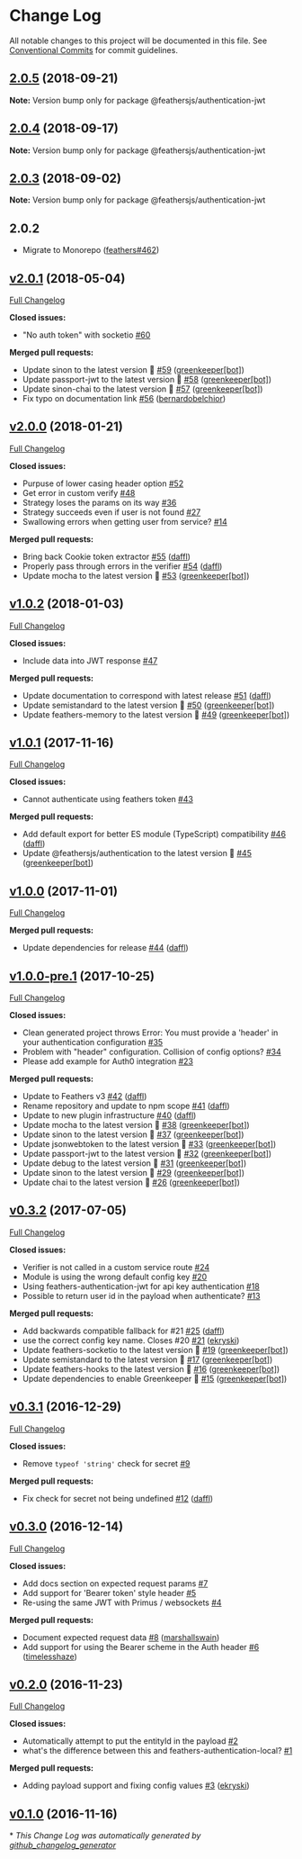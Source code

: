 # Change Log

All notable changes to this project will be documented in this file.
See [Conventional Commits](https://conventionalcommits.org) for commit guidelines.

<a name="2.0.5"></a>
## [2.0.5](https://github.com/feathersjs/feathers/compare/@feathersjs/authentication-jwt@2.0.4...@feathersjs/authentication-jwt@2.0.5) (2018-09-21)

**Note:** Version bump only for package @feathersjs/authentication-jwt





<a name="2.0.4"></a>
## [2.0.4](https://github.com/feathersjs/feathers/compare/@feathersjs/authentication-jwt@2.0.3...@feathersjs/authentication-jwt@2.0.4) (2018-09-17)

**Note:** Version bump only for package @feathersjs/authentication-jwt





<a name="2.0.3"></a>
## [2.0.3](https://github.com/feathersjs/feathers/compare/@feathersjs/authentication-jwt@2.0.2...@feathersjs/authentication-jwt@2.0.3) (2018-09-02)

**Note:** Version bump only for package @feathersjs/authentication-jwt

<a name="2.0.2"></a>
## 2.0.2

- Migrate to Monorepo ([feathers#462](https://github.com/feathersjs/feathers/issues/462))

## [v2.0.1](https://github.com/feathersjs/authentication-jwt/tree/v2.0.1) (2018-05-04)
[Full Changelog](https://github.com/feathersjs/authentication-jwt/compare/v2.0.0...v2.0.1)

**Closed issues:**

- "No auth token" with socketio [\#60](https://github.com/feathersjs/authentication-jwt/issues/60)

**Merged pull requests:**

- Update sinon to the latest version 🚀 [\#59](https://github.com/feathersjs/authentication-jwt/pull/59) ([greenkeeper[bot]](https://github.com/apps/greenkeeper))
- Update passport-jwt to the latest version 🚀 [\#58](https://github.com/feathersjs/authentication-jwt/pull/58) ([greenkeeper[bot]](https://github.com/apps/greenkeeper))
- Update sinon-chai to the latest version 🚀 [\#57](https://github.com/feathersjs/authentication-jwt/pull/57) ([greenkeeper[bot]](https://github.com/apps/greenkeeper))
- Fix typo on documentation link [\#56](https://github.com/feathersjs/authentication-jwt/pull/56) ([bernardobelchior](https://github.com/bernardobelchior))

## [v2.0.0](https://github.com/feathersjs/authentication-jwt/tree/v2.0.0) (2018-01-21)
[Full Changelog](https://github.com/feathersjs/authentication-jwt/compare/v1.0.2...v2.0.0)

**Closed issues:**

- Purpuse of lower casing header option [\#52](https://github.com/feathersjs/authentication-jwt/issues/52)
- Get error in custom verify [\#48](https://github.com/feathersjs/authentication-jwt/issues/48)
- Strategy loses the params on its way [\#36](https://github.com/feathersjs/authentication-jwt/issues/36)
- Strategy succeeds even if user is not found [\#27](https://github.com/feathersjs/authentication-jwt/issues/27)
- Swallowing errors when getting user from service? [\#14](https://github.com/feathersjs/authentication-jwt/issues/14)

**Merged pull requests:**

- Bring back Cookie token extractor [\#55](https://github.com/feathersjs/authentication-jwt/pull/55) ([daffl](https://github.com/daffl))
- Properly pass through errors in the verifier [\#54](https://github.com/feathersjs/authentication-jwt/pull/54) ([daffl](https://github.com/daffl))
- Update mocha to the latest version 🚀 [\#53](https://github.com/feathersjs/authentication-jwt/pull/53) ([greenkeeper[bot]](https://github.com/apps/greenkeeper))

## [v1.0.2](https://github.com/feathersjs/authentication-jwt/tree/v1.0.2) (2018-01-03)
[Full Changelog](https://github.com/feathersjs/authentication-jwt/compare/v1.0.1...v1.0.2)

**Closed issues:**

- Include data into JWT response [\#47](https://github.com/feathersjs/authentication-jwt/issues/47)

**Merged pull requests:**

- Update documentation to correspond with latest release [\#51](https://github.com/feathersjs/authentication-jwt/pull/51) ([daffl](https://github.com/daffl))
- Update semistandard to the latest version 🚀 [\#50](https://github.com/feathersjs/authentication-jwt/pull/50) ([greenkeeper[bot]](https://github.com/apps/greenkeeper))
- Update feathers-memory to the latest version 🚀 [\#49](https://github.com/feathersjs/authentication-jwt/pull/49) ([greenkeeper[bot]](https://github.com/apps/greenkeeper))

## [v1.0.1](https://github.com/feathersjs/authentication-jwt/tree/v1.0.1) (2017-11-16)
[Full Changelog](https://github.com/feathersjs/authentication-jwt/compare/v1.0.0...v1.0.1)

**Closed issues:**

- Cannot authenticate using feathers token [\#43](https://github.com/feathersjs/authentication-jwt/issues/43)

**Merged pull requests:**

- Add default export for better ES module \(TypeScript\) compatibility [\#46](https://github.com/feathersjs/authentication-jwt/pull/46) ([daffl](https://github.com/daffl))
- Update @feathersjs/authentication to the latest version 🚀 [\#45](https://github.com/feathersjs/authentication-jwt/pull/45) ([greenkeeper[bot]](https://github.com/apps/greenkeeper))

## [v1.0.0](https://github.com/feathersjs/authentication-jwt/tree/v1.0.0) (2017-11-01)
[Full Changelog](https://github.com/feathersjs/authentication-jwt/compare/v1.0.0-pre.1...v1.0.0)

**Merged pull requests:**

- Update dependencies for release [\#44](https://github.com/feathersjs/authentication-jwt/pull/44) ([daffl](https://github.com/daffl))

## [v1.0.0-pre.1](https://github.com/feathersjs/authentication-jwt/tree/v1.0.0-pre.1) (2017-10-25)
[Full Changelog](https://github.com/feathersjs/authentication-jwt/compare/v0.3.2...v1.0.0-pre.1)

**Closed issues:**

- Clean generated project throws Error: You must provide a 'header' in your authentication configuration  [\#35](https://github.com/feathersjs/authentication-jwt/issues/35)
- Problem with "header" configuration. Collision of config options? [\#34](https://github.com/feathersjs/authentication-jwt/issues/34)
- Please add example for Auth0 integration [\#23](https://github.com/feathersjs/authentication-jwt/issues/23)

**Merged pull requests:**

- Update to Feathers v3 [\#42](https://github.com/feathersjs/authentication-jwt/pull/42) ([daffl](https://github.com/daffl))
- Rename repository and update to npm scope [\#41](https://github.com/feathersjs/authentication-jwt/pull/41) ([daffl](https://github.com/daffl))
- Update to new plugin infrastructure [\#40](https://github.com/feathersjs/authentication-jwt/pull/40) ([daffl](https://github.com/daffl))
- Update mocha to the latest version 🚀 [\#38](https://github.com/feathersjs/authentication-jwt/pull/38) ([greenkeeper[bot]](https://github.com/apps/greenkeeper))
- Update sinon to the latest version 🚀 [\#37](https://github.com/feathersjs/authentication-jwt/pull/37) ([greenkeeper[bot]](https://github.com/apps/greenkeeper))
- Update jsonwebtoken to the latest version 🚀 [\#33](https://github.com/feathersjs/authentication-jwt/pull/33) ([greenkeeper[bot]](https://github.com/apps/greenkeeper))
- Update passport-jwt to the latest version 🚀 [\#32](https://github.com/feathersjs/authentication-jwt/pull/32) ([greenkeeper[bot]](https://github.com/apps/greenkeeper))
- Update debug to the latest version 🚀 [\#31](https://github.com/feathersjs/authentication-jwt/pull/31) ([greenkeeper[bot]](https://github.com/apps/greenkeeper))
- Update sinon to the latest version 🚀 [\#29](https://github.com/feathersjs/authentication-jwt/pull/29) ([greenkeeper[bot]](https://github.com/apps/greenkeeper))
- Update chai to the latest version 🚀 [\#26](https://github.com/feathersjs/authentication-jwt/pull/26) ([greenkeeper[bot]](https://github.com/apps/greenkeeper))

## [v0.3.2](https://github.com/feathersjs/authentication-jwt/tree/v0.3.2) (2017-07-05)
[Full Changelog](https://github.com/feathersjs/authentication-jwt/compare/v0.3.1...v0.3.2)

**Closed issues:**

- Verifier is not called in a custom service route [\#24](https://github.com/feathersjs/authentication-jwt/issues/24)
- Module is using the wrong default config key [\#20](https://github.com/feathersjs/authentication-jwt/issues/20)
- Using feathers-authentication-jwt for api key authentication [\#18](https://github.com/feathersjs/authentication-jwt/issues/18)
- Possible to return user id in the payload when authenticate? [\#13](https://github.com/feathersjs/authentication-jwt/issues/13)

**Merged pull requests:**

- Add backwards compatible fallback for \#21 [\#25](https://github.com/feathersjs/authentication-jwt/pull/25) ([daffl](https://github.com/daffl))
- use the correct config key name. Closes \#20 [\#21](https://github.com/feathersjs/authentication-jwt/pull/21) ([ekryski](https://github.com/ekryski))
- Update feathers-socketio to the latest version 🚀 [\#19](https://github.com/feathersjs/authentication-jwt/pull/19) ([greenkeeper[bot]](https://github.com/apps/greenkeeper))
- Update semistandard to the latest version 🚀 [\#17](https://github.com/feathersjs/authentication-jwt/pull/17) ([greenkeeper[bot]](https://github.com/apps/greenkeeper))
- Update feathers-hooks to the latest version 🚀 [\#16](https://github.com/feathersjs/authentication-jwt/pull/16) ([greenkeeper[bot]](https://github.com/apps/greenkeeper))
- Update dependencies to enable Greenkeeper 🌴 [\#15](https://github.com/feathersjs/authentication-jwt/pull/15) ([greenkeeper[bot]](https://github.com/apps/greenkeeper))

## [v0.3.1](https://github.com/feathersjs/authentication-jwt/tree/v0.3.1) (2016-12-29)
[Full Changelog](https://github.com/feathersjs/authentication-jwt/compare/v0.3.0...v0.3.1)

**Closed issues:**

- Remove `typeof 'string'` check for secret [\#9](https://github.com/feathersjs/authentication-jwt/issues/9)

**Merged pull requests:**

- Fix check for secret not being undefined [\#12](https://github.com/feathersjs/authentication-jwt/pull/12) ([daffl](https://github.com/daffl))

## [v0.3.0](https://github.com/feathersjs/authentication-jwt/tree/v0.3.0) (2016-12-14)
[Full Changelog](https://github.com/feathersjs/authentication-jwt/compare/v0.2.0...v0.3.0)

**Closed issues:**

- Add docs section on expected request params [\#7](https://github.com/feathersjs/authentication-jwt/issues/7)
- Add support for 'Bearer token' style header [\#5](https://github.com/feathersjs/authentication-jwt/issues/5)
- Re-using the same JWT with Primus / websockets [\#4](https://github.com/feathersjs/authentication-jwt/issues/4)

**Merged pull requests:**

- Document expected request data [\#8](https://github.com/feathersjs/authentication-jwt/pull/8) ([marshallswain](https://github.com/marshallswain))
- Add support for using the Bearer scheme in the Auth header [\#6](https://github.com/feathersjs/authentication-jwt/pull/6) ([timelesshaze](https://github.com/timelesshaze))

## [v0.2.0](https://github.com/feathersjs/authentication-jwt/tree/v0.2.0) (2016-11-23)
[Full Changelog](https://github.com/feathersjs/authentication-jwt/compare/v0.1.0...v0.2.0)

**Closed issues:**

- Automatically attempt to put the entityId in the payload [\#2](https://github.com/feathersjs/authentication-jwt/issues/2)
- what's the difference between this and feathers-authentication-local? [\#1](https://github.com/feathersjs/authentication-jwt/issues/1)

**Merged pull requests:**

- Adding payload support and fixing config values [\#3](https://github.com/feathersjs/authentication-jwt/pull/3) ([ekryski](https://github.com/ekryski))

## [v0.1.0](https://github.com/feathersjs/authentication-jwt/tree/v0.1.0) (2016-11-16)


\* *This Change Log was automatically generated by [github_changelog_generator](https://github.com/skywinder/Github-Changelog-Generator)*

